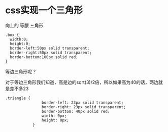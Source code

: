# css实现一个三角形

向上的 等腰 三角形


```
.box {
  width:0;
  height:0;
  border-left:50px solid transparent;
  border-right:50px solid transparent;
  border-bottom:100px solid red;
}
```


等边三角形呢？

对于等边三角形我们知道，高是边的sqrt(3)/2倍，所以如果高为40的话，两边就是差不多23

```
.triangle {
				border-left: 23px solid transparent;  
				border-right: 23px solid transparent;  
				border-bottom: 40px solid red;  
				width: 0px;
				height: 0px;
			}
```
